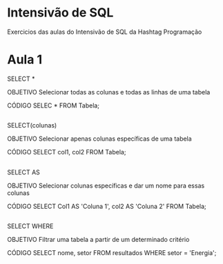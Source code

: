 # Intensivão de SQL
Exercicios das aulas do Intensivão de SQL da Hashtag Programação

# Aula 1

SELECT *

OBJETIVO
Selecionar
todas as
colunas e todas as
linhas de uma tabela

CÓDIGO
SELEC *
FROM Tabela;
##
SELECT(colunas)

OBJETIVO
Selecionar
apenas
colunas específicas de
uma tabela

CÓDIGO
SELECT col1, col2
FROM Tabela;
##
SELECT AS

OBJETIVO
Selecionar
colunas
específicas e dar um
nome para essas
colunas

CÓDIGO
SELECT 
  Col1 AS 'Coluna 1',
  col2 AS 'Coluna 2'
FROM Tabela;
##
SELECT WHERE

OBJETIVO
Filtrar
uma tabela a
partir de um determinado
critério

CÓDIGO
SELECT
   nome,
   setor
FROM resultados
WHERE setor = 'Energia';



  


